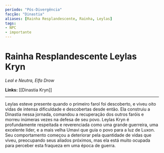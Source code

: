 ```yaml
---
período: "Pós-Divergência"
facção: "Dinastia"
aliases: [Rainha Resplandescente, Rainha, Leylas]
tags:
- NPC
- importante
---
```


# **Rainha Resplandescente Leylas Kryn**
*Leal e Neutra, Elfa Drow*

**Links:** [[Dinastia Kryn]]

---

Leylas esteve presente quando o primeiro farol foi descoberto, e viveu oito vidas de intensa dificuldade e descobertas desde então. Ela construiu a Dinastia nessa jornada, comandou a recuperação dos outros faróis e morreu inúmeras vezes na defesa de seu povo. Leylas Kryn é profundamente respeitada e reverenciada como uma grande guerreira, uma excelente líder, e a mais velha Umavi que guia o povo para a luz de Luxon. Seu comportamento começou a deteriorar pela quantidade de vidas que viveu, preocupando seus aliados próximos, mas ela está muito ocupada para perceber esta fraqueza em uma época de guerra.